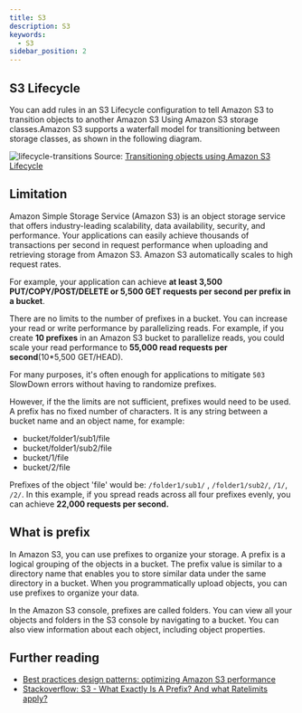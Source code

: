 ```yaml
---
title: S3
description: S3
keywords:
  - S3
sidebar_position: 2
---
```


## S3 Lifecycle

You can add rules in an S3 Lifecycle configuration to tell Amazon S3 to transition objects to another Amazon S3 Using Amazon S3 storage classes.Amazon S3 supports a waterfall model for transitioning between storage classes, as shown in the following diagram.

![lifecycle-transitions](/img/aws/networking/lifecycle-transitions.png)
Source: [Transitioning objects using Amazon S3 Lifecycle](https://docs.aws.amazon.com/AmazonS3/latest/userguide/lifecycle-transition-general-considerations.html)

## Limitation

Amazon Simple Storage Service (Amazon S3) is an object storage service that offers industry-leading scalability, data availability, security, and performance. Your applications can easily achieve thousands of transactions per second in request performance when uploading and retrieving storage from Amazon S3. Amazon S3 automatically scales to high request rates. 

For example, your application can achieve **at least 3,500 PUT/COPY/POST/DELETE or 5,500 GET requests per second per prefix in a bucket**.

There are no limits to the number of prefixes in a bucket. You can increase your read or write performance by parallelizing reads. For example, if you create **10 prefixes** in an Amazon S3 bucket to parallelize reads, you could scale your read performance to **55,000 read requests per second**(10*5,500 GET/HEAD).

For many purposes, it's often enough for applications to mitigate `503` SlowDown errors without having to randomize prefixes.

However, if the the limits are not sufficient, prefixes would need to be used. A prefix has no fixed number of characters. It is any string between a bucket name and an object name, for example:

- bucket/folder1/sub1/file
- bucket/folder1/sub2/file
- bucket/1/file
- bucket/2/file

Prefixes of the object 'file' would be: `/folder1/sub1/` , `/folder1/sub2/`, `/1/`, `/2/`. In this example, if you spread reads across all four prefixes evenly, you can achieve **22,000 requests per second.**

## What is prefix

In Amazon S3, you can use prefixes to organize your storage. A prefix is a logical grouping of the objects in a bucket. The prefix value is similar to a directory name that enables you to store similar data under the same directory in a bucket. When you programmatically upload objects, you can use prefixes to organize your data.

In the Amazon S3 console, prefixes are called folders. You can view all your objects and folders in the S3 console by navigating to a bucket. You can also view information about each object, including object properties.

## Further reading

- [Best practices design patterns: optimizing Amazon S3 performance](https://docs.aws.amazon.com/AmazonS3/latest/userguide/optimizing-performance.html)
- [Stackoverflow: S3 - What Exactly Is A Prefix? And what Ratelimits apply?](https://stackoverflow.com/questions/52443839/s3-what-exactly-is-a-prefix-and-what-ratelimits-apply)
